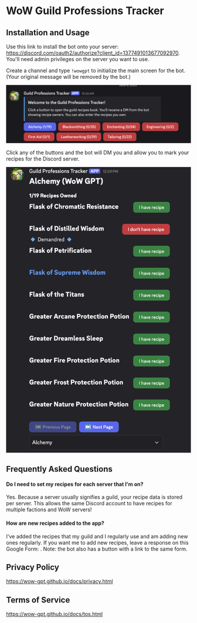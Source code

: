 # WoW Guild Professions Tracker

## Installation and Usage

Use this link to install the bot onto your server: <a href="https://discord.com/oauth2/authorize?client_id=1377491013677092970">https://discord.com/oauth2/authorize?client_id=1377491013677092970</a>.  You'll need admin privileges on the server you want to use.

Create a channel and type <code>!wowgpt</code> to initialize the main screen for the bot.  (Your original message will be removed by the bot.)
                
<img src="main.png" />

Click any of the buttons and the bot will DM you and allow you to mark your recipes for the Discord server.

<img src="book.png" />

## Frequently Asked Questions

#### Do I need to set my recipes for each server that I'm on?
Yes.  Because a server usually signifies a guild, your recipe data is stored per server.  This allows the same Discord account to have recipes for multiple factions and WoW servers!

#### How are new recipes added to the app?
I've added the recipes that my guild and I regularly use and am adding new ones regularly.  If you want me to add new recipes, leave a response on this Google Form: <a href="https://docs.google.com/forms/d/e/1FAIpQLSfH2Jm-jeN89_lrcyDUp2zZL9S_YSyaEstQzcEgTQl-yv_nZw/viewform?usp=dialog"></a>.  Note: the bot also has a button with a link to the same form.

## Privacy Policy
<a href="https://wow-gpt.github.io/docs/privacy.html">https://wow-gpt.github.io/docs/privacy.html</a>

## Terms of Service
<a href="https://wow-gpt.github.io/docs/tos.html">https://wow-gpt.github.io/docs/tos.html</a>

